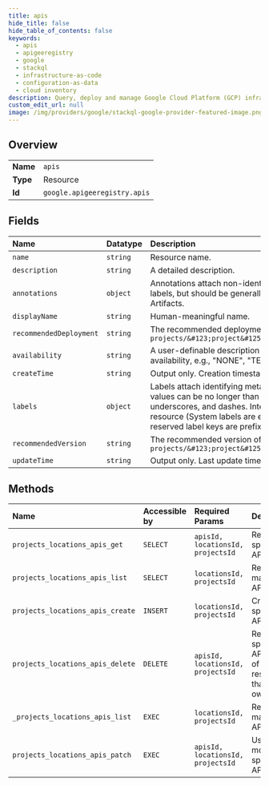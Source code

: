 ```yaml
---
title: apis
hide_title: false
hide_table_of_contents: false
keywords:
  - apis
  - apigeeregistry
  - google    
  - stackql
  - infrastructure-as-code
  - configuration-as-data
  - cloud inventory
description: Query, deploy and manage Google Cloud Platform (GCP) infrastructure and resources using SQL
custom_edit_url: null
image: /img/providers/google/stackql-google-provider-featured-image.png
---
```

  
    

## Overview
<table><tbody>
<tr><td><b>Name</b></td><td><code>apis</code></td></tr>
<tr><td><b>Type</b></td><td>Resource</td></tr>
<tr><td><b>Id</b></td><td><code>google.apigeeregistry.apis</code></td></tr>
</tbody></table>

## Fields
| Name | Datatype | Description |
|:-----|:---------|:------------|
| `name` | `string` | Resource name. |
| `description` | `string` | A detailed description. |
| `annotations` | `object` | Annotations attach non-identifying metadata to resources. Annotation keys and values are less restricted than those of labels, but should be generally used for small values of broad interest. Larger, topic- specific metadata should be stored in Artifacts. |
| `displayName` | `string` | Human-meaningful name. |
| `recommendedDeployment` | `string` | The recommended deployment of the API. Format: `projects/&#123;project&#125;/locations/&#123;location&#125;/apis/&#123;api&#125;/deployments/&#123;deployment&#125;` |
| `availability` | `string` | A user-definable description of the availability of this service. Format: free-form, but we expect single words that describe availability, e.g., "NONE", "TESTING", "PREVIEW", "GENERAL", "DEPRECATED", "SHUTDOWN". |
| `createTime` | `string` | Output only. Creation timestamp. |
| `labels` | `object` | Labels attach identifying metadata to resources. Identifying metadata can be used to filter list operations. Label keys and values can be no longer than 64 characters (Unicode codepoints), can only contain lowercase letters, numeric characters, underscores, and dashes. International characters are allowed. No more than 64 user labels can be associated with one resource (System labels are excluded). See https://goo.gl/xmQnxf for more information and examples of labels. System reserved label keys are prefixed with `apigeeregistry.googleapis.com/` and cannot be changed. |
| `recommendedVersion` | `string` | The recommended version of the API. Format: `projects/&#123;project&#125;/locations/&#123;location&#125;/apis/&#123;api&#125;/versions/&#123;version&#125;` |
| `updateTime` | `string` | Output only. Last update timestamp. |
## Methods
| Name | Accessible by | Required Params | Description |
|:-----|:--------------|:----------------|:------------|
| `projects_locations_apis_get` | `SELECT` | `apisId, locationsId, projectsId` | Returns a specified API. |
| `projects_locations_apis_list` | `SELECT` | `locationsId, projectsId` | Returns matching APIs. |
| `projects_locations_apis_create` | `INSERT` | `locationsId, projectsId` | Creates a specified API. |
| `projects_locations_apis_delete` | `DELETE` | `apisId, locationsId, projectsId` | Removes a specified API and all of the resources that it owns. |
| `_projects_locations_apis_list` | `EXEC` | `locationsId, projectsId` | Returns matching APIs. |
| `projects_locations_apis_patch` | `EXEC` | `apisId, locationsId, projectsId` | Used to modify a specified API. |
